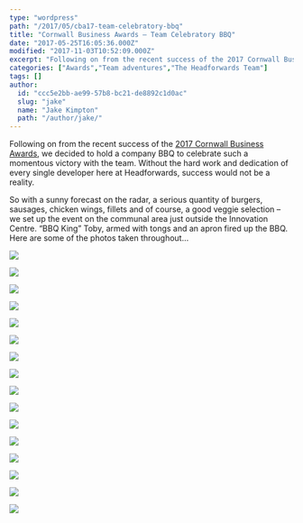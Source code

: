 ```yaml
---
type: "wordpress"
path: "/2017/05/cba17-team-celebratory-bbq"
title: "Cornwall Business Awards – Team Celebratory BBQ"
date: "2017-05-25T16:05:36.000Z"
modified: "2017-11-03T10:52:09.000Z"
excerpt: "Following on from the recent success of the 2017 Cornwall Business Awards, we decided to hold a company BBQ to celebrate such a momentous victory with the team. Without the hard work and dedication of every single developer here at Headforwards, success would not be a reality. So with a sunny forecast on the radar, a serious quantity …"
categories: ["Awards","Team adventures","The Headforwards Team"]
tags: []
author:
  id: "ccc5e2bb-ae99-57b8-bc21-de8892c1d0ac"
  slug: "jake"
  name: "Jake Kimpton"
  path: "/author/jake/"
---
```

Following on from the recent success of the [2017 Cornwall Business Awards](https://www.headforwards.com/2017/05/triple-win-cornwall-business-awards-2017/), we decided to hold a company BBQ to celebrate such a momentous victory with the team. Without the hard work and dedication of every single developer here at Headforwards, success would not be a reality.

So with a sunny forecast on the radar, a serious quantity of burgers, sausages, chicken wings, fillets and of course, a good veggie selection – we set up the event on the communal area just outside the Innovation Centre. “BBQ King” Toby, armed with tongs and an apron fired up the BBQ. Here are some of the photos taken throughout…

<section class="gallery">

![](/wp-content/uploads/2017/05/IMG_0058-web-3000.jpg)

![](/wp-content/uploads/2017/05/IMG_0051-web-3000.jpg)

![](/wp-content/uploads/2017/05/IMG_0090-web-3000.jpg)

![](/wp-content/uploads/2017/05/IMG_0084-web-3000.jpg)

![](/wp-content/uploads/2017/05/IMG_0099-web-3000.jpg)

![](/wp-content/uploads/2017/05/IMG_0094-web-3000.jpg)

![](/wp-content/uploads/2017/05/IMG_0104-web-3000.jpg)

![](/wp-content/uploads/2017/05/IMG_0110-web-3000.jpg)

![](/wp-content/uploads/2017/05/IMG_0112-web-3000.jpg)

![](/wp-content/uploads/2017/05/IMG_0120-web-3000-1.jpg)

![](/wp-content/uploads/2017/05/IMG_0124-web-3000.jpg)

![](/wp-content/uploads/2017/05/IMG_0129-web-3000.jpg)

![](/wp-content/uploads/2017/05/IMG_0131-web-3000.jpg)

![](/wp-content/uploads/2017/05/IMG_0135-web-3000.jpg)

![](/wp-content/uploads/2017/05/IMG_0155-web-edit.jpg)

![](/wp-content/uploads/2017/05/IMG_0151-web-edit.jpg)

</section>

